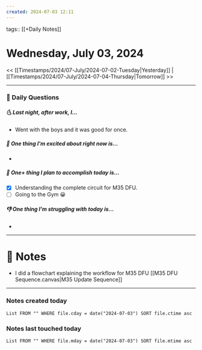 ```yaml
---
created: 2024-07-03 12:11
---
```

tags:: [[+Daily Notes]]

# Wednesday, July 03, 2024

<< [[Timestamps/2024/07-July/2024-07-02-Tuesday|Yesterday]] | [[Timestamps/2024/07-July/2024-07-04-Thursday|Tomorrow]] >>

---
### 📅 Daily Questions
##### 🌜 Last night, after work, I...
- Went with the boys and it was good for once.

##### 🙌 One thing I'm excited about right now is...
- 

##### 🚀 One+ thing I plan to accomplish today is...
- [x] Understanding the complete circuit for M35 DFU.
- [ ] Going to the Gym 😀

##### 👎 One thing I'm struggling with today is...
- 

---
# 📝 Notes
- I did a flowchart explaining the workflow for M35 DFU [[M35 DFU Sequence.canvas|M35 Update Sequence]]

---
### Notes created today
```dataview
List FROM "" WHERE file.cday = date("2024-07-03") SORT file.ctime asc
```

### Notes last touched today
```dataview
List FROM "" WHERE file.mday = date("2024-07-03") SORT file.mtime asc
```